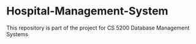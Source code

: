 # Hospital-Management-System
This repository is part of the project for CS 5200 Database Management Systems
